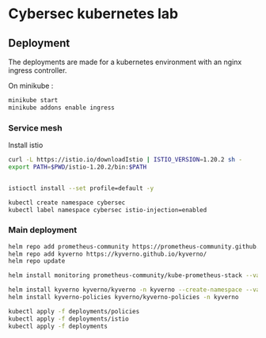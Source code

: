 # Cybersec kubernetes lab

## Deployment

The deployments are made for a kubernetes environment with an nginx ingress controller.

On minikube : 

```sh
minikube start
minikube addons enable ingress
```


### Service mesh

Install istio

```sh
curl -L https://istio.io/downloadIstio | ISTIO_VERSION=1.20.2 sh -
export PATH=$PWD/istio-1.20.2/bin:$PATH


istioctl install --set profile=default -y

kubectl create namespace cybersec
kubectl label namespace cybersec istio-injection=enabled
```

### Main deployment

```sh
helm repo add prometheus-community https://prometheus-community.github.io/helm-charts
helm repo add kyverno https://kyverno.github.io/kyverno/
helm repo update

helm install monitoring prometheus-community/kube-prometheus-stack --values prom-values.yml

helm install kyverno kyverno/kyverno -n kyverno --create-namespace --values kyverno-values.yml
helm install kyverno-policies kyverno/kyverno-policies -n kyverno

kubectl apply -f deployments/policies
kubectl apply -f deployments/istio
kubectl apply -f deployments
```

